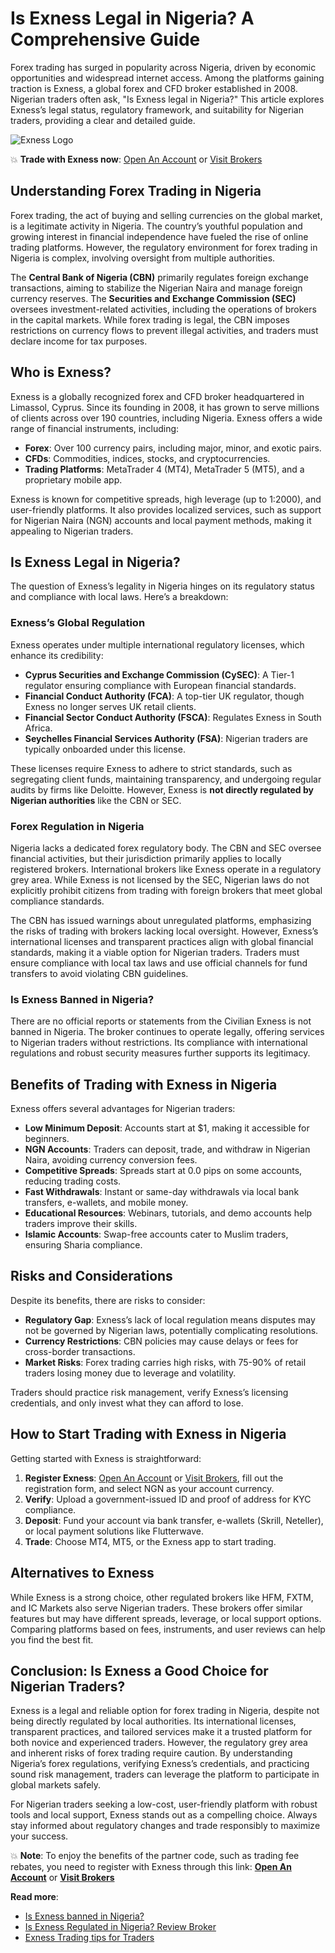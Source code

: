 # Is Exness Legal in Nigeria? A Comprehensive Guide

Forex trading has surged in popularity across Nigeria, driven by economic opportunities and widespread internet access. Among the platforms gaining traction is Exness, a global forex and CFD broker established in 2008. Nigerian traders often ask, "Is Exness legal in Nigeria?" This article explores Exness’s legal status, regulatory framework, and suitability for Nigerian traders, providing a clear and detailed guide.

![Exness Logo](https://d3dpet1g0ty5ed.cloudfront.net/EN_Take_control_800x800.png)

💥 **Trade with Exness now**: [Open An Account](https://one.exnesstrack.org/boarding/sign-up/a/89rj8di4n7) or [Visit Brokers](https://one.exnesstrack.org/a/89rj8di4n7)

## Understanding Forex Trading in Nigeria

Forex trading, the act of buying and selling currencies on the global market, is a legitimate activity in Nigeria. The country’s youthful population and growing interest in financial independence have fueled the rise of online trading platforms. However, the regulatory environment for forex trading in Nigeria is complex, involving oversight from multiple authorities.

The **Central Bank of Nigeria (CBN)** primarily regulates foreign exchange transactions, aiming to stabilize the Nigerian Naira and manage foreign currency reserves. The **Securities and Exchange Commission (SEC)** oversees investment-related activities, including the operations of brokers in the capital markets. While forex trading is legal, the CBN imposes restrictions on currency flows to prevent illegal activities, and traders must declare income for tax purposes.

## Who is Exness?

Exness is a globally recognized forex and CFD broker headquartered in Limassol, Cyprus. Since its founding in 2008, it has grown to serve millions of clients across over 190 countries, including Nigeria. Exness offers a wide range of financial instruments, including:

- **Forex**: Over 100 currency pairs, including major, minor, and exotic pairs.
- **CFDs**: Commodities, indices, stocks, and cryptocurrencies.
- **Trading Platforms**: MetaTrader 4 (MT4), MetaTrader 5 (MT5), and a proprietary mobile app.

Exness is known for competitive spreads, high leverage (up to 1:2000), and user-friendly platforms. It also provides localized services, such as support for Nigerian Naira (NGN) accounts and local payment methods, making it appealing to Nigerian traders.

## Is Exness Legal in Nigeria?

The question of Exness’s legality in Nigeria hinges on its regulatory status and compliance with local laws. Here’s a breakdown:

### Exness’s Global Regulation

Exness operates under multiple international regulatory licenses, which enhance its credibility:

- **Cyprus Securities and Exchange Commission (CySEC)**: A Tier-1 regulator ensuring compliance with European financial standards.
- **Financial Conduct Authority (FCA)**: A top-tier UK regulator, though Exness no longer serves UK retail clients.
- **Financial Sector Conduct Authority (FSCA)**: Regulates Exness in South Africa.
- **Seychelles Financial Services Authority (FSA)**: Nigerian traders are typically onboarded under this license.

These licenses require Exness to adhere to strict standards, such as segregating client funds, maintaining transparency, and undergoing regular audits by firms like Deloitte. However, Exness is **not directly regulated by Nigerian authorities** like the CBN or SEC.

### Forex Regulation in Nigeria

Nigeria lacks a dedicated forex regulatory body. The CBN and SEC oversee financial activities, but their jurisdiction primarily applies to locally registered brokers. International brokers like Exness operate in a regulatory grey area. While Exness is not licensed by the SEC, Nigerian laws do not explicitly prohibit citizens from trading with foreign brokers that meet global compliance standards.

The CBN has issued warnings about unregulated platforms, emphasizing the risks of trading with brokers lacking local oversight. However, Exness’s international licenses and transparent practices align with global financial standards, making it a viable option for Nigerian traders. Traders must ensure compliance with local tax laws and use official channels for fund transfers to avoid violating CBN guidelines.

### Is Exness Banned in Nigeria?

There are no official reports or statements from the Civilian Exness is not banned in Nigeria. The broker continues to operate legally, offering services to Nigerian traders without restrictions. Its compliance with international regulations and robust security measures further supports its legitimacy.

## Benefits of Trading with Exness in Nigeria

Exness offers several advantages for Nigerian traders:

- **Low Minimum Deposit**: Accounts start at $1, making it accessible for beginners.
- **NGN Accounts**: Traders can deposit, trade, and withdraw in Nigerian Naira, avoiding currency conversion fees.
- **Competitive Spreads**: Spreads start at 0.0 pips on some accounts, reducing trading costs.
- **Fast Withdrawals**: Instant or same-day withdrawals via local bank transfers, e-wallets, and mobile money.
- **Educational Resources**: Webinars, tutorials, and demo accounts help traders improve their skills.
- **Islamic Accounts**: Swap-free accounts cater to Muslim traders, ensuring Sharia compliance.

## Risks and Considerations

Despite its benefits, there are risks to consider:

- **Regulatory Gap**: Exness’s lack of local regulation means disputes may not be governed by Nigerian laws, potentially complicating resolutions.
- **Currency Restrictions**: CBN policies may cause delays or fees for cross-border transactions.
- **Market Risks**: Forex trading carries high risks, with 75-90% of retail traders losing money due to leverage and volatility.

Traders should practice risk management, verify Exness’s licensing credentials, and only invest what they can afford to lose.

## How to Start Trading with Exness in Nigeria

Getting started with Exness is straightforward:

1. **Register Exness**: [Open An Account](https://one.exnesstrack.org/boarding/sign-up/a/89rj8di4n7) or [Visit Brokers](https://one.exnesstrack.org/a/89rj8di4n7), fill out the registration form, and select NGN as your account currency.
2. **Verify**: Upload a government-issued ID and proof of address for KYC compliance.
3. **Deposit**: Fund your account via bank transfer, e-wallets (Skrill, Neteller), or local payment solutions like Flutterwave.
4. **Trade**: Choose MT4, MT5, or the Exness app to start trading.

## Alternatives to Exness

While Exness is a strong choice, other regulated brokers like HFM, FXTM, and IC Markets also serve Nigerian traders. These brokers offer similar features but may have different spreads, leverage, or local support options. Comparing platforms based on fees, instruments, and user reviews can help you find the best fit.

## Conclusion: Is Exness a Good Choice for Nigerian Traders?

Exness is a legal and reliable option for forex trading in Nigeria, despite not being directly regulated by local authorities. Its international licenses, transparent practices, and tailored services make it a trusted platform for both novice and experienced traders. However, the regulatory grey area and inherent risks of forex trading require caution. By understanding Nigeria’s forex regulations, verifying Exness’s credentials, and practicing sound risk management, traders can leverage the platform to participate in global markets safely.

For Nigerian traders seeking a low-cost, user-friendly platform with robust tools and local support, Exness stands out as a compelling choice. Always stay informed about regulatory changes and trade responsibly to maximize your success.

💥 **Note**: To enjoy the benefits of the partner code, such as trading fee rebates, you need to register with Exness through this link: **[Open An Account](https://one.exnesstrack.org/boarding/sign-up/a/89rj8di4n7)** or **[Visit Brokers](https://one.exnesstrack.org/a/89rj8di4n7)**

**Read more**:
- [Is Exness banned in Nigeria?](https://github.com/MarryMTP/Exness/blob/main/Is%20Exness%20Banned%20in%20Nigeria%3F%20A%20Comprehensive%20Review.md)
- [Is Exness Regulated in Nigeria? Review Broker](https://github.com/MarryMTP/Exness/blob/main/Is%20Exness%20Regulated%20in%20Nigeria%3F%20Review%20Broker.md)
- [Exness Trading tips for Traders](https://github.com/MarryMTP/Exness/blob/main/Exness%20Trading%20Tips%20For%20Traders.md)
